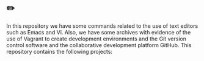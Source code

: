 ## :pencil2:
In this repository we have some commands related to the use of text editors such as Emacs and Vi. Also, we have some archives with evidence of the use of Vagrant to create development environments and the Git version control software and the collaborative development platform GitHub. This repository contains the following projects:

<!--stackedit_data:
eyJoaXN0b3J5IjpbLTk5NTgyODAyOSwxNDg1NjAyMDg3XX0=
-->